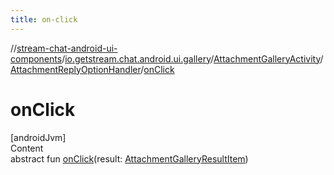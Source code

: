 ```yaml
---
title: on-click
---
```

//[stream-chat-android-ui-components](../../../../index.md)/[io.getstream.chat.android.ui.gallery](../../index.md)/[AttachmentGalleryActivity](../index.md)/[AttachmentReplyOptionHandler](index.md)/[onClick](onClick.md)



# onClick  
[androidJvm]  
Content  
abstract fun [onClick](onClick.md)(result: [AttachmentGalleryResultItem](../../AttachmentGalleryResultItem/index.md))  



